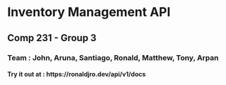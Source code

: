 <h1>Inventory Management API</h1>
<h2><b>Comp 231 - Group 3</b></h2>
<h3>Team : John, Aruna, Santiago, Ronald, Matthew, Tony, Arpan</h3>
<h4>Try it out at : <a>https://ronaldjro.dev/api/v1/docs</a></h4>